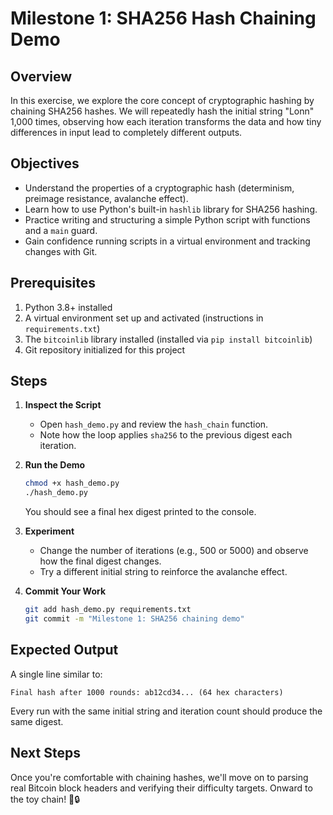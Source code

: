 # Milestone 1: SHA256 Hash Chaining Demo

## Overview

In this exercise, we explore the core concept of cryptographic hashing by chaining SHA256 hashes. We will repeatedly hash the initial string "Lonn" 1,000 times, observing how each iteration transforms the data and how tiny differences in input lead to completely different outputs.

## Objectives

- Understand the properties of a cryptographic hash (determinism, preimage resistance, avalanche effect).
- Learn how to use Python's built-in `hashlib` library for SHA256 hashing.
- Practice writing and structuring a simple Python script with functions and a `main` guard.
- Gain confidence running scripts in a virtual environment and tracking changes with Git.

## Prerequisites

1. Python 3.8+ installed
2. A virtual environment set up and activated (instructions in `requirements.txt`)
3. The `bitcoinlib` library installed (installed via `pip install bitcoinlib`)
4. Git repository initialized for this project

## Steps

1. **Inspect the Script**

   - Open `hash_demo.py` and review the `hash_chain` function.
   - Note how the loop applies `sha256` to the previous digest each iteration.

2. **Run the Demo**

   ```bash
   chmod +x hash_demo.py
   ./hash_demo.py
   ```

   You should see a final hex digest printed to the console.

3. **Experiment**

   - Change the number of iterations (e.g., 500 or 5000) and observe how the final digest changes.
   - Try a different initial string to reinforce the avalanche effect.

4. **Commit Your Work**
   ```bash
   git add hash_demo.py requirements.txt
   git commit -m "Milestone 1: SHA256 chaining demo"
   ```

## Expected Output

A single line similar to:

```
Final hash after 1000 rounds: ab12cd34... (64 hex characters)
```

Every run with the same initial string and iteration count should produce the same digest.

## Next Steps

Once you're comfortable with chaining hashes, we'll move on to parsing real Bitcoin block headers and verifying their difficulty targets. Onward to the toy chain! 🎷🔒
